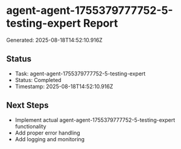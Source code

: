 # agent-agent-1755379777752-5-testing-expert Report

Generated: 2025-08-18T14:52:10.916Z

## Status
- Task: agent-agent-1755379777752-5-testing-expert
- Status: Completed
- Timestamp: 2025-08-18T14:52:10.916Z

## Next Steps
- Implement actual agent-agent-1755379777752-5-testing-expert functionality
- Add proper error handling
- Add logging and monitoring
